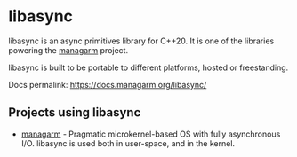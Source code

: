 # libasync
libasync is an async primitives library for C++20. It is one of the libraries
powering the [managarm](https://managarm.org) project.

libasync is built to be portable to different platforms, hosted or freestanding.

Docs permalink: <https://docs.managarm.org/libasync/>

## Projects using libasync

 - [managarm](https://managarm.org) - Pragmatic microkernel-based OS with fully asynchronous I/O. libasync is used both in user-space, and in the kernel.
